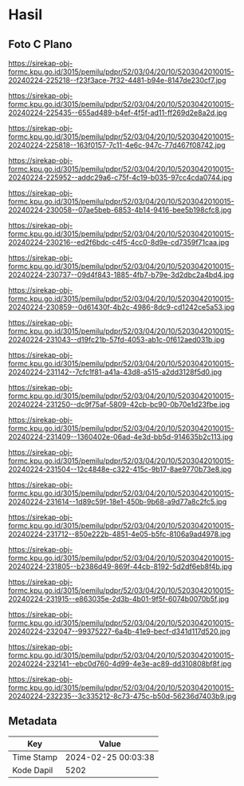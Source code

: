 # Hasil

## Foto C Plano

https://sirekap-obj-formc.kpu.go.id/3015/pemilu/pdpr/52/03/04/20/10/5203042010015-20240224-225218--f23f3ace-7f32-4481-b94e-8147de230cf7.jpg

https://sirekap-obj-formc.kpu.go.id/3015/pemilu/pdpr/52/03/04/20/10/5203042010015-20240224-225435--655ad489-b4ef-4f5f-ad11-ff269d2e8a2d.jpg

https://sirekap-obj-formc.kpu.go.id/3015/pemilu/pdpr/52/03/04/20/10/5203042010015-20240224-225818--163f0157-7c11-4e6c-947c-77d467f08742.jpg

https://sirekap-obj-formc.kpu.go.id/3015/pemilu/pdpr/52/03/04/20/10/5203042010015-20240224-225952--addc29a6-c75f-4c19-b035-97cc4cda0744.jpg

https://sirekap-obj-formc.kpu.go.id/3015/pemilu/pdpr/52/03/04/20/10/5203042010015-20240224-230058--07ae5beb-6853-4b14-9416-bee5b198cfc8.jpg

https://sirekap-obj-formc.kpu.go.id/3015/pemilu/pdpr/52/03/04/20/10/5203042010015-20240224-230216--ed2f6bdc-c4f5-4cc0-8d9e-cd7359f71caa.jpg

https://sirekap-obj-formc.kpu.go.id/3015/pemilu/pdpr/52/03/04/20/10/5203042010015-20240224-230737--09d4f843-1885-4fb7-b79e-3d2dbc2a4bd4.jpg

https://sirekap-obj-formc.kpu.go.id/3015/pemilu/pdpr/52/03/04/20/10/5203042010015-20240224-230859--0d61430f-4b2c-4986-8dc9-cd1242ce5a53.jpg

https://sirekap-obj-formc.kpu.go.id/3015/pemilu/pdpr/52/03/04/20/10/5203042010015-20240224-231043--d19fc21b-57fd-4053-ab1c-0f612aed031b.jpg

https://sirekap-obj-formc.kpu.go.id/3015/pemilu/pdpr/52/03/04/20/10/5203042010015-20240224-231142--7cfc1f81-a41a-43d8-a515-a2dd3128f5d0.jpg

https://sirekap-obj-formc.kpu.go.id/3015/pemilu/pdpr/52/03/04/20/10/5203042010015-20240224-231250--dc9f75af-5809-42cb-bc90-0b70e1d23fbe.jpg

https://sirekap-obj-formc.kpu.go.id/3015/pemilu/pdpr/52/03/04/20/10/5203042010015-20240224-231409--1360402e-06ad-4e3d-bb5d-914635b2c113.jpg

https://sirekap-obj-formc.kpu.go.id/3015/pemilu/pdpr/52/03/04/20/10/5203042010015-20240224-231504--12c4848e-c322-415c-9b17-8ae9770b73e8.jpg

https://sirekap-obj-formc.kpu.go.id/3015/pemilu/pdpr/52/03/04/20/10/5203042010015-20240224-231614--1d89c59f-18e1-450b-9b68-a9d77a8c2fc5.jpg

https://sirekap-obj-formc.kpu.go.id/3015/pemilu/pdpr/52/03/04/20/10/5203042010015-20240224-231712--850e222b-4851-4e05-b5fc-8106a9ad4978.jpg

https://sirekap-obj-formc.kpu.go.id/3015/pemilu/pdpr/52/03/04/20/10/5203042010015-20240224-231805--b2386d49-869f-44cb-8192-5d2df6eb8f4b.jpg

https://sirekap-obj-formc.kpu.go.id/3015/pemilu/pdpr/52/03/04/20/10/5203042010015-20240224-231915--e863035e-2d3b-4b01-9f5f-6074b0070b5f.jpg

https://sirekap-obj-formc.kpu.go.id/3015/pemilu/pdpr/52/03/04/20/10/5203042010015-20240224-232047--99375227-6a4b-41e9-becf-d341d117d520.jpg

https://sirekap-obj-formc.kpu.go.id/3015/pemilu/pdpr/52/03/04/20/10/5203042010015-20240224-232141--ebc0d760-4d99-4e3e-ac89-dd310808bf8f.jpg

https://sirekap-obj-formc.kpu.go.id/3015/pemilu/pdpr/52/03/04/20/10/5203042010015-20240224-232235--3c335212-8c73-475c-b50d-56236d7403b9.jpg


## Metadata

| Key        | Value               |
| ---------- | ------------------- |
| Time Stamp | 2024-02-25 00:03:38 |
| Kode Dapil | 5202                |



